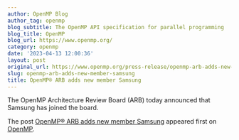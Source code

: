 ```yaml
---
author: OpenMP Blog
author_tag: openmp
blog_subtitle: The OpenMP API specification for parallel programming
blog_title: OpenMP
blog_url: https://www.openmp.org/
category: openmp
date: '2023-04-13 12:00:36'
layout: post
original_url: https://www.openmp.org/press-release/openmp-arb-adds-new-member-samsung/?utm_source=rss&utm_medium=rss&utm_campaign=openmp-arb-adds-new-member-samsung
slug: openmp-arb-adds-new-member-samsung
title: OpenMP® ARB adds new member Samsung
---
```


<p>The OpenMP Architecture Review Board (ARB) today announced that Samsung has joined the board.</p>

<p>The post <a href="https://www.openmp.org/press-release/openmp-arb-adds-new-member-samsung/" rel="nofollow">OpenMP® ARB adds new member Samsung</a> appeared first on <a href="https://www.openmp.org" rel="nofollow">OpenMP</a>.</p>